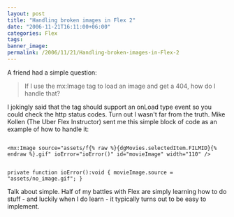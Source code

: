 ```yaml
---
layout: post
title: "Handling broken images in Flex 2"
date: "2006-11-21T16:11:00+06:00"
categories: Flex 
tags: 
banner_image: 
permalink: /2006/11/21/Handling-broken-images-in-Flex-2
---
```


A friend had a simple question:

<blockquote>
If I use the mx:Image tag to load an image and get a 404, how do I handle that?
</blockquote>

I jokingly said that the tag should support an onLoad type event so you could check the http status codes. Turn out I wasn't far from the truth. Mike Kollen (The Uber Flex Instructor) sent me this simple block of code as an example of how to handle it:

<code>
&lt;mx:Image source="assets/f{% raw %}{dgMovies.selectedItem.FILMID}{% endraw %}.gif" ioError="ioError()" id="movieImage" width="110" /&gt;

private function ioError():void { 
  movieImage.source = "assets/no_image.gif";
}
</code>

Talk about simple. Half of my battles with Flex are simply learning how to do stuff - and luckily when I do learn - it typically turns out to be easy to implement.